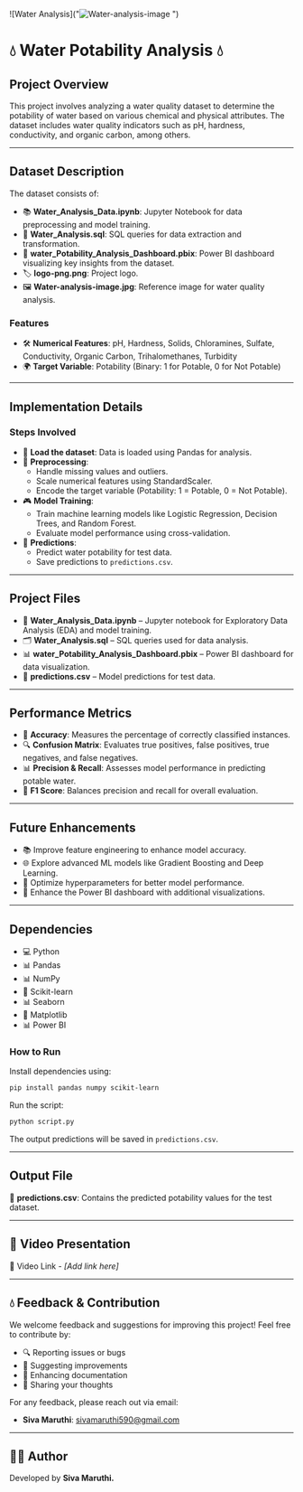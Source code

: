![Water Analysis]("![Water-analysis-image](https://github.com/user-attachments/assets/ce4b7265-b638-4f31-a244-064917f1b96f)
")

# 💧 **Water Potability Analysis** 💧

## **Project Overview**

This project involves analyzing a water quality dataset to determine the potability of water based on various chemical and physical attributes. The dataset includes water quality indicators such as pH, hardness, conductivity, and organic carbon, among others.

---

## **Dataset Description**

The dataset consists of:

- 📚 **Water\_Analysis\_Data.ipynb**: Jupyter Notebook for data preprocessing and model training.
- 📝 **Water\_Analysis.sql**: SQL queries for data extraction and transformation.
- 🎨 **water\_Potability\_Analysis\_Dashboard.pbix**: Power BI dashboard visualizing key insights from the dataset.
- 🏷️ **logo-png.png**: Project logo.
- 🖼 **Water-analysis-image.jpg**: Reference image for water quality analysis.

### **Features**

- 🛠️ **Numerical Features**: pH, Hardness, Solids, Chloramines, Sulfate, Conductivity, Organic Carbon, Trihalomethanes, Turbidity
- 🌍 **Target Variable**: Potability (Binary: 1 for Potable, 0 for Not Potable)

---

## **Implementation Details**

### **Steps Involved**

- 💽 **Load the dataset**: Data is loaded using Pandas for analysis.
- 🔄 **Preprocessing**:
  - Handle missing values and outliers.
  - Scale numerical features using StandardScaler.
  - Encode the target variable (Potability: 1 = Potable, 0 = Not Potable).
- 🎮 **Model Training**:
  - Train machine learning models like Logistic Regression, Decision Trees, and Random Forest.
  - Evaluate model performance using cross-validation.
- 📝 **Predictions**:
  - Predict water potability for test data.
  - Save predictions to `predictions.csv`.

---

## **Project Files**

- 📂 **Water\_Analysis\_Data.ipynb** – Jupyter notebook for Exploratory Data Analysis (EDA) and model training.
- 🗂 **Water\_Analysis.sql** – SQL queries used for data analysis.
- 📊 **water\_Potability\_Analysis\_Dashboard.pbix** – Power BI dashboard for data visualization.
- 📄 **predictions.csv** – Model predictions for test data.

---

## **Performance Metrics**

- 🎨 **Accuracy**: Measures the percentage of correctly classified instances.
- 🔍 **Confusion Matrix**: Evaluates true positives, false positives, true negatives, and false negatives.
- 📊 **Precision & Recall**: Assesses model performance in predicting potable water.
- 🔢 **F1 Score**: Balances precision and recall for overall evaluation.

---

## **Future Enhancements**

- 📚 Improve feature engineering to enhance model accuracy.
- 🌐 Explore advanced ML models like Gradient Boosting and Deep Learning.
- 🔄 Optimize hyperparameters for better model performance.
- 🎨 Enhance the Power BI dashboard with additional visualizations.

---

## **Dependencies**

- 💻 Python
- 📊 Pandas
- 📊 NumPy
- 🔄 Scikit-learn
- 📊 Seaborn
- 🎨 Matplotlib
- 📊 Power BI

### **How to Run**

Install dependencies using:

```bash
pip install pandas numpy scikit-learn
```

Run the script:

```bash
python script.py
```

The output predictions will be saved in `predictions.csv`.

---

## **Output File**

📝 **predictions.csv**: Contains the predicted potability values for the test dataset.

---

## **🎥 Video Presentation**

🎥 Video Link - *[Add link here]*

---

## **💧 Feedback & Contribution**

We welcome feedback and suggestions for improving this project! Feel free to contribute by:

- 🔍 Reporting issues or bugs
- 🌟 Suggesting improvements
- 📝 Enhancing documentation
- 💬 Sharing your thoughts

For any feedback, please reach out via email:

- **Siva Maruthi**: [sivamaruthi590@gmail.com](mailto\:sivamaruthi590@gmail.com)

---

## **👨‍🎓 Author**

Developed by **Siva Maruthi.**


